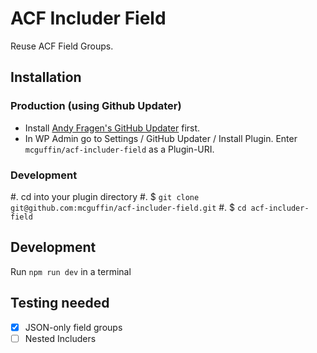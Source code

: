 ACF Includer Field
==================

Reuse ACF Field Groups.


Installation
------------

### Production (using Github Updater)
 - Install [Andy Fragen's GitHub Updater](https://github.com/afragen/github-updater) first.
 - In WP Admin go to Settings / GitHub Updater / Install Plugin. Enter `mcguffin/acf-includer-field` as a Plugin-URI.

### Development
 #. cd into your plugin directory
 #. $ `git clone git@github.com:mcguffin/acf-includer-field.git`
 #. $ `cd acf-includer-field`

Development
-----------
Run `npm run dev` in a terminal

Testing needed
--------------
 - [x] JSON-only field groups
 - [ ] Nested Includers
